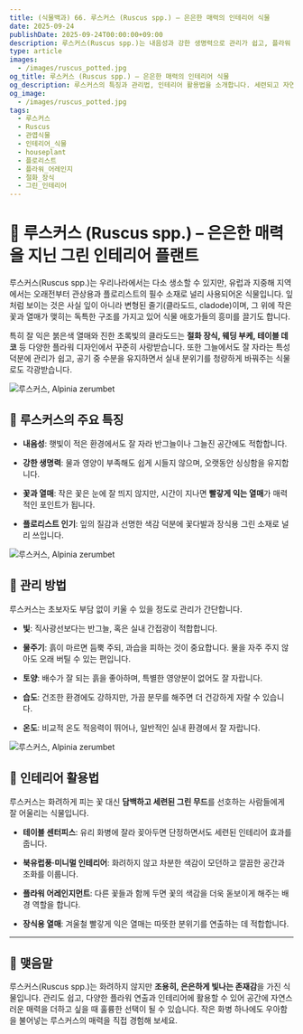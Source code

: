 ```yaml
---
title: (식물백과) 66. 루스커스 (Ruscus spp.) – 은은한 매력의 인테리어 식물
date: 2025-09-24
publishDate: 2025-09-24T00:00:00+09:00
description: 루스커스(Ruscus spp.)는 내음성과 강한 생명력으로 관리가 쉽고, 플라워 어레인지와 인테리어에 활용하기 좋은 식물입니다. 특징, 관리법, 인테리어 활용법까지 확인해 보세요.
type: article
images: 
  - /images/ruscus_potted.jpg
og_title: 루스커스 (Ruscus spp.) – 은은한 매력의 인테리어 식물
og_description: 루스커스의 특징과 관리법, 인테리어 활용법을 소개합니다. 세련되고 자연스러운 분위기를 연출하는 완벽한 그린 플랜트.
og_image: 
  - /images/ruscus_potted.jpg
tags: 
  - 루스커스
  - Ruscus
  - 관엽식물
  - 인테리어_식물
  - houseplant
  - 플로리스트
  - 플라워_어레인지
  - 절화_장식
  - 그린_인테리어
---
```


# **🌿 루스커스 (Ruscus spp.) – 은은한 매력을 지닌 그린 인테리어 플랜트**

  

루스커스(Ruscus spp.)는 우리나라에서는 다소 생소할 수 있지만, 유럽과 지중해 지역에서는 오래전부터 관상용과 플로리스트의 필수 소재로 널리 사용되어온 식물입니다. 잎처럼 보이는 것은 사실 잎이 아니라 변형된 줄기(클라도드, cladode)이며, 그 위에 작은 꽃과 열매가 맺히는 독특한 구조를 가지고 있어 식물 애호가들의 흥미를 끌기도 합니다.

  

특히 잘 익은 붉은색 열매와 진한 초록빛의 클라도드는 **절화 장식, 웨딩 부케, 테이블 데코** 등 다양한 플라워 디자인에서 꾸준히 사랑받습니다. 또한 그늘에서도 잘 자라는 특성 덕분에 관리가 쉽고, 공기 중 수분을 유지하면서 실내 분위기를 청량하게 바꿔주는 식물로도 각광받습니다.

 ![루스커스, Alpinia zerumbet](/images/ruscus_closeup.jpg)    

## **🌱 루스커스의 주요 특징**

- **내음성**: 햇빛이 적은 환경에서도 잘 자라 반그늘이나 그늘진 공간에도 적합합니다.
    
- **강한 생명력**: 물과 영양이 부족해도 쉽게 시들지 않으며, 오랫동안 싱싱함을 유지합니다.
    
- **꽃과 열매**: 작은 꽃은 눈에 잘 띄지 않지만, 시간이 지나면 **빨갛게 익는 열매**가 매력적인 포인트가 됩니다.
    
- **플로리스트 인기**: 잎의 질감과 선명한 색감 덕분에 꽃다발과 장식용 그린 소재로 널리 쓰입니다.
    

 ![루스커스, Alpinia zerumbet](/images/ruscus_potted.jpg)    

## **🌸 관리 방법**

  

루스커스는 초보자도 부담 없이 키울 수 있을 정도로 관리가 간단합니다.

- **빛**: 직사광선보다는 반그늘, 혹은 실내 간접광이 적합합니다.
    
- **물주기**: 흙이 마르면 듬뿍 주되, 과습을 피하는 것이 중요합니다. 물을 자주 주지 않아도 오래 버틸 수 있는 편입니다.
    
- **토양**: 배수가 잘 되는 흙을 좋아하며, 특별한 영양분이 없어도 잘 자랍니다.
    
- **습도**: 건조한 환경에도 강하지만, 가끔 분무를 해주면 더 건강하게 자랄 수 있습니다.
    
- **온도**: 비교적 온도 적응력이 뛰어나, 일반적인 실내 환경에서 잘 자랍니다.
    

 ![루스커스, Alpinia zerumbet](/images/ruscus_interior.jpg)

## **🏡 인테리어 활용법**

  

루스커스는 화려하게 피는 꽃 대신 **담백하고 세련된 그린 무드**를 선호하는 사람들에게 잘 어울리는 식물입니다.

- **테이블 센터피스**: 유리 화병에 잘라 꽂아두면 단정하면서도 세련된 인테리어 효과를 줍니다.
    
- **북유럽풍·미니멀 인테리어**: 화려하지 않고 차분한 색감이 모던하고 깔끔한 공간과 조화를 이룹니다.
    
- **플라워 어레인지먼트**: 다른 꽃들과 함께 두면 꽃의 색감을 더욱 돋보이게 해주는 배경 역할을 합니다.
    
- **장식용 열매**: 겨울철 빨갛게 익은 열매는 따뜻한 분위기를 연출하는 데 적합합니다.
    

---

## **🌟 맺음말**

  

루스커스(Ruscus spp.)는 화려하지 않지만 **조용히, 은은하게 빛나는 존재감**을 가진 식물입니다. 관리도 쉽고, 다양한 플라워 연출과 인테리어에 활용할 수 있어 공간에 자연스러운 매력을 더하고 싶을 때 훌륭한 선택이 될 수 있습니다. 작은 화병 하나에도 우아함을 불어넣는 루스커스의 매력을 직접 경험해 보세요.